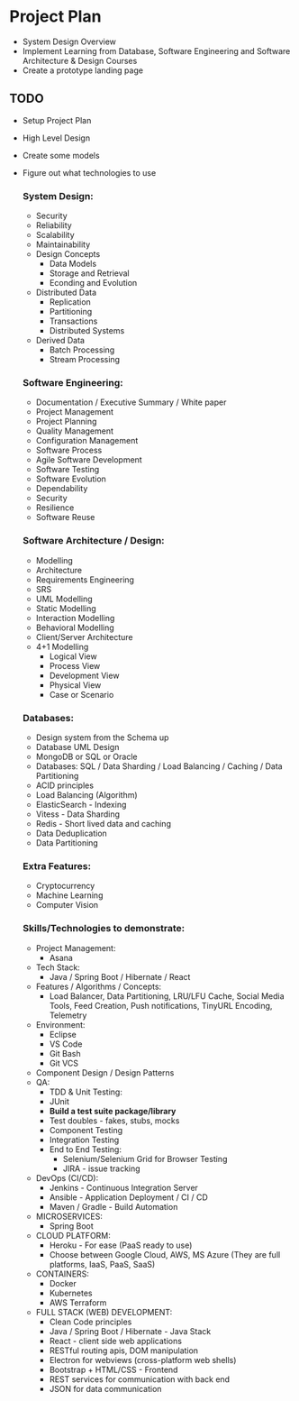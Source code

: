 # Project Plan
- System Design Overview
- Implement Learning from Database, Software Engineering and Software Architecture & Design Courses
- Create a prototype landing page

## TODO
- Setup Project Plan
- High Level Design
- Create some models
- Figure out what technologies to use

    ### System Design:
    - Security
    - Reliability
    - Scalability
    - Maintainability
    - Design Concepts
        - Data Models
        - Storage and Retrieval
        - Econding and Evolution
    - Distributed Data
        - Replication
        - Partitioning
        - Transactions
        - Distributed Systems
    - Derived Data
        - Batch Processing
        - Stream Processing

    ### Software Engineering:
    - Documentation / Executive Summary / White paper
    - Project Management
    - Project Planning
    - Quality Management
    - Configuration Management
    - Software Process
    - Agile Software Development
    - Software Testing
    - Software Evolution
    - Dependability
    - Security
    - Resilience
    - Software Reuse
    
    ### Software Architecture / Design:
    - Modelling
    - Architecture
    - Requirements Engineering
    - SRS
    - UML Modelling
    - Static Modelling
    - Interaction Modelling
    - Behavioral Modelling
    - Client/Server Architecture
    - 4+1 Modelling
        - Logical View
        - Process View
        - Development View
        - Physical View
        - Case or Scenario

    ### Databases:
    - Design system from the Schema up
    - Database UML Design
    - MongoDB or SQL or Oracle
    - Databases: SQL / Data Sharding / Load Balancing / Caching / Data Partitioning
    - ACID principles
    - Load Balancing (Algorithm)
    - ElasticSearch - Indexing
    - Vitess - Data Sharding
    - Redis - Short lived data and caching
    - Data Deduplication
    - Data Partitioning

    ### Extra Features:
    - Cryptocurrency
    - Machine Learning
    - Computer Vision

    ### Skills/Technologies to demonstrate:
    - Project Management:
        - Asana
    - Tech Stack: 
        - Java / Spring Boot / Hibernate / React
    - Features / Algorithms / Concepts:
        - Load Balancer, Data Partitioning, LRU/LFU Cache, Social Media Tools, Feed Creation, Push notifications, TinyURL Encoding, Telemetry
    - Environment:
        - Eclipse
        - VS Code
        - Git Bash
        - Git VCS
    - Component Design / Design Patterns
    - QA:
        - TDD & Unit Testing:
        - JUnit
        - **Build a test suite package/library**
        - Test doubles - fakes, stubs, mocks
        - Component Testing
        - Integration Testing
        - End to End Testing:
            - Selenium/Selenium Grid for Browser Testing
            - JIRA - issue tracking
    - DevOps (CI/CD):
        - Jenkins - Continuous Integration Server
        - Ansible - Application Deployment / CI / CD
        - Maven / Gradle - Build Automation
    - MICROSERVICES:
        - Spring Boot
    - CLOUD PLATFORM:
        - Heroku - For ease (PaaS ready to use)
        - Choose between Google Cloud, AWS, MS Azure (They are full platforms, IaaS, PaaS, SaaS)
    - CONTAINERS:
        - Docker
        - Kubernetes
        - AWS Terraform
    - FULL STACK (WEB) DEVELOPMENT:
        - Clean Code principles
        - Java / Spring Boot / Hibernate - Java Stack
        - React - client side web applications
        - RESTful routing apis, DOM manipulation
        - Electron for webviews (cross-platform web shells)
        - Bootstrap + HTML/CSS - Frontend
        - REST services for communication with back end
        - JSON for data communication

